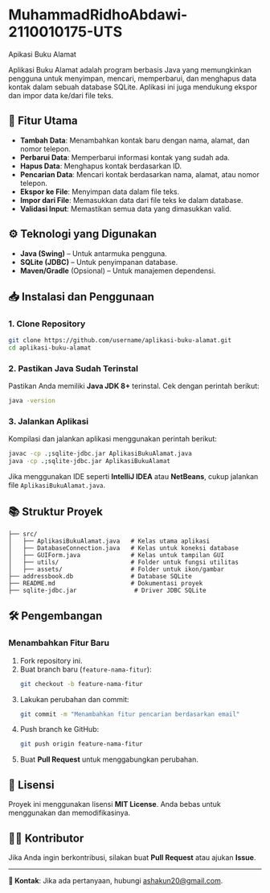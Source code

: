 # MuhammadRidhoAbdawi-2110010175-UTS
 Apikasi Buku Alamat

Aplikasi Buku Alamat adalah program berbasis Java yang memungkinkan pengguna untuk menyimpan, mencari, memperbarui, dan menghapus data kontak dalam sebuah database SQLite. Aplikasi ini juga mendukung ekspor dan impor data ke/dari file teks.

## 📌 Fitur Utama
- **Tambah Data**: Menambahkan kontak baru dengan nama, alamat, dan nomor telepon.
- **Perbarui Data**: Memperbarui informasi kontak yang sudah ada.
- **Hapus Data**: Menghapus kontak berdasarkan ID.
- **Pencarian Data**: Mencari kontak berdasarkan nama, alamat, atau nomor telepon.
- **Ekspor ke File**: Menyimpan data dalam file teks.
- **Impor dari File**: Memasukkan data dari file teks ke dalam database.
- **Validasi Input**: Memastikan semua data yang dimasukkan valid.

## ⚙️ Teknologi yang Digunakan
- **Java (Swing)** – Untuk antarmuka pengguna.
- **SQLite (JDBC)** – Untuk penyimpanan database.
- **Maven/Gradle** (Opsional) – Untuk manajemen dependensi.

## 📥 Instalasi dan Penggunaan
### **1. Clone Repository**
```sh
git clone https://github.com/username/aplikasi-buku-alamat.git
cd aplikasi-buku-alamat
```

### **2. Pastikan Java Sudah Terinstal**
Pastikan Anda memiliki **Java JDK 8+** terinstal. Cek dengan perintah berikut:
```sh
java -version
```

### **3. Jalankan Aplikasi**
Kompilasi dan jalankan aplikasi menggunakan perintah berikut:
```sh
javac -cp .;sqlite-jdbc.jar AplikasiBukuAlamat.java
java -cp .;sqlite-jdbc.jar AplikasiBukuAlamat
```
Jika menggunakan IDE seperti **IntelliJ IDEA** atau **NetBeans**, cukup jalankan file `AplikasiBukuAlamat.java`.

## 📚 Struktur Proyek
```
├── src/
│   ├── AplikasiBukuAlamat.java   # Kelas utama aplikasi
│   ├── DatabaseConnection.java   # Kelas untuk koneksi database
│   ├── GUIForm.java              # Kelas untuk tampilan GUI
│   ├── utils/                    # Folder untuk fungsi utilitas
│   ├── assets/                   # Folder untuk ikon/gambar
├── addressbook.db                # Database SQLite
├── README.md                     # Dokumentasi proyek
├── sqlite-jdbc.jar                # Driver JDBC SQLite
```

## 🛠️ Pengembangan
### **Menambahkan Fitur Baru**
1. Fork repository ini.
2. Buat branch baru (`feature-nama-fitur`):
   ```sh
   git checkout -b feature-nama-fitur
   ```
3. Lakukan perubahan dan commit:
   ```sh
   git commit -m "Menambahkan fitur pencarian berdasarkan email"
   ```
4. Push branch ke GitHub:
   ```sh
   git push origin feature-nama-fitur
   ```
5. Buat **Pull Request** untuk menggabungkan perubahan.

## 📝 Lisensi
Proyek ini menggunakan lisensi **MIT License**. Anda bebas untuk menggunakan dan memodifikasinya.

## 👨‍💻 Kontributor
Jika Anda ingin berkontribusi, silakan buat **Pull Request** atau ajukan **Issue**.

---
**📩 Kontak**: Jika ada pertanyaan, hubungi [ashakun20@gmail.com](mailto:ashakun20@gmail.com).

